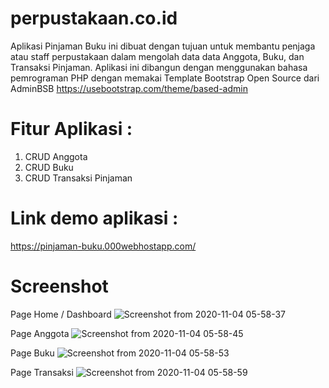 # perpustakaan.co.id
Aplikasi Pinjaman Buku ini dibuat dengan tujuan untuk membantu penjaga atau staff perpustakaan dalam mengolah data data Anggota, Buku, dan Transaksi Pinjaman.
Aplikasi ini dibangun dengan menggunakan bahasa pemrograman PHP dengan memakai Template Bootstrap Open Source dari AdminBSB https://usebootstrap.com/theme/based-admin

# Fitur Aplikasi :
1. CRUD Anggota
2. CRUD Buku
3. CRUD Transaksi Pinjaman

# Link demo aplikasi :
https://pinjaman-buku.000webhostapp.com/

# Screenshot

Page Home / Dashboard
![Screenshot from 2020-11-04 05-58-37](https://user-images.githubusercontent.com/58997508/98050378-24544f00-1e64-11eb-8748-025db0dfde62.png)

Page Anggota
![Screenshot from 2020-11-04 05-58-45](https://user-images.githubusercontent.com/58997508/98050397-30401100-1e64-11eb-8d16-4bfa22aad540.png)

Page Buku
![Screenshot from 2020-11-04 05-58-53](https://user-images.githubusercontent.com/58997508/98050396-2fa77a80-1e64-11eb-98db-2682466e89fc.png)

Page Transaksi
![Screenshot from 2020-11-04 05-58-59](https://user-images.githubusercontent.com/58997508/98050393-2e764d80-1e64-11eb-838e-a2cc378e99c7.png)
